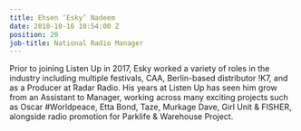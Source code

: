 ```yaml
---
title: Ehsen ‘Esky’ Nadeem
date: 2018-10-16 10:54:00 Z
position: 20
job-title: National Radio Manager
---
```


Prior to joining Listen Up in 2017, Esky worked a variety of roles in the industry including multiple festivals, CAA, Berlin-based distributor !K7, and as a Producer at Radar Radio. His years at Listen Up has seen him grow from an Assistant to Manager, working across many exciting projects such as Oscar #Worldpeace, Etta Bond, Taze, Murkage Dave, Girl Unit & FISHER, alongside radio promotion for Parklife & Warehouse Project.